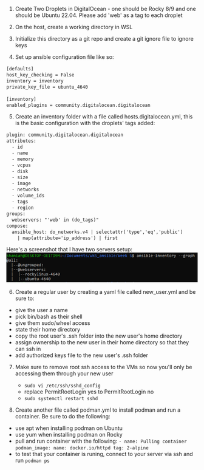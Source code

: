 1) Create Two Droplets in DigitalOcean - one should be Rocky 8/9 and one should be Ubuntu 22.04. Please add 'web' as a tag to each droplet

2) On the host, create a working directory in WSL

3) Initialize this directory as a git repo and create a git ignore file to ignore keys

4) Set up ansible configuration file like so: 
```
[defaults]
host_key_checking = False
inventory = inventory
private_key_file = ubuntu_4640

[inventory]
enabled_plugins = community.digitalocean.digitalocean
```

5) Create an inventory folder with a file called hosts.digitalocean.yml, this is the basic configuration with the droplets' tags added:
```
plugin: community.digitalocean.digitalocean
attributes:
  - id
  - name
  - memory
  - vcpus
  - disk
  - size
  - image
  - networks
  - volume_ids
  - tags
  - region
groups:
  webservers: "'web' in (do_tags)"
compose:
  ansible_host: do_networks.v4 | selectattr('type','eq','public')
    | map(attribute='ip_address') | first
```

Here's a screenshot that I have two servers setup:
![Snippet](snip.png)

6) Create a regular user by creating a yaml file called new_user.yml and be sure to:
- give the user a name
- pick bin/bash as their shell
- give them sudo/wheel access
- state their home directory
- copy the root user's .ssh folder into the new user's home directory
- assign ownership to the new user in their home directory so that they can ssh in
- add authorized keys file to the new user's .ssh folder

7) Make sure to remove root ssh access to the VMs so now you'll only be accessing them through your new user
    - ``` sudo vi /etc/ssh/sshd_config ```
    - replace PermitRootLogin yes to PermitRootLogin no
    - ``` sudo systemctl restart sshd ```

8) Create another file called podman.yml to install podman and run a container. Be sure to do the following:
- use apt when installing podman on Ubuntu
- use yum when installing podman on Rocky
- pull and run container with the following: ``` - name: Pulling container
                 podman_image:
                    name: docker.io/httpd
                    tag: 2-alpine
                    ```
- to test that your container is runing, connect to your server via ssh and run ``` podman ps ```
